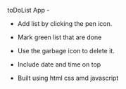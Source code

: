 toDoList App -


-  Add list by clicking the pen icon.

-  Mark green list that are done

-  Use the garbage icon to delete it.

-  Include date and time on top

-  Built using html css amd javascript
